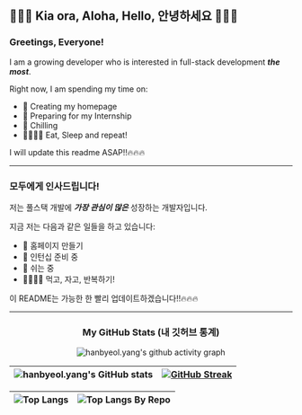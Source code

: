 ## 👋👋👋 Kia ora, Aloha, Hello, 안녕하세요 👋👋👋

### Greetings, Everyone!

I am a growing developer who is interested in full-stack development _**the most**_.

Right now, I am spending my time on:
- 🏡 Creating my homepage
- 📝 Preparing for my Internship
- 🌴 Chilling
- 🍖💤🍖💤 Eat, Sleep and repeat!

I will update this readme ASAP!!🔥🔥🔥

---

### 모두에게 인사드립니다!

저는 풀스택 개발에 _**가장 관심이 많은**_ 성장하는 개발자입니다.

지금 저는 다음과 같은 일들을 하고 있습니다:
- 🏡 홈페이지 만들기
- 📝 인턴십 준비 중
- 🌴 쉬는 중
- 🍖💤🍖💤 먹고, 자고, 반복하기!

이 README는 가능한 한 빨리 업데이트하겠습니다!!🔥🔥🔥

---
<div align="center">

  ### My GitHub Stats (내 깃허브 통계)
  
</div>

<div align="center">

  ![hanbyeol.yang's github activity graph](https://github-readme-activity-graph.vercel.app/graph?username=beuri97&theme=react&hide_title=true&height=300)
  
  |![hanbyeol.yang's GitHub stats](https://github-readme-stats.vercel.app/api?username=beuri97&show_icons=true&theme=tokyonight&hide_border=true)|[![GitHub Streak](https://github-readme-streak-stats.herokuapp.com?user=beuri97&theme=tokyonight&hide_border=true&date_format=j%20M%5B%20Y%5D)](https://git.io/streak-stats)|
  |------------------------------------------------------------------------------------|----------------------------------------------------------------------------------------------------|
  
  
  |![Top Langs](https://github-readme-stats.vercel.app/api/top-langs/?username=beuri97&hide=jupyter%20notebook&layout=compact&theme=tokyonight)|![Top Langs By Repo](https://github-readme-stats.vercel.app/api/top-langs/?username=beuri97&hide=jupyter%20notebook&size_weight=0&count_weight=1&layout=compact&custom_title=Top%20Language%20by%20Repo&theme=tokyonight&height=100)|
  |------------------------------------------------------------------------------------|----------------------------------------------------------------------------------------------------|

</div>





<!--
**beuri97/beuri97** is a ✨ _special_ ✨ repository because its `README.md` (this file) appears on your GitHub profile.

Here are some ideas to get you started:

- 🔭 I’m currently working on ...
- 🌱 I’m currently learning ...
- 👯 I’m looking to collaborate on ...
- 🤔 I’m looking for help with ...
- 💬 Ask me about ...
- 📫 How to reach me: ...
- 😄 Pronouns: ...
- ⚡ Fun fact: ...
-->
